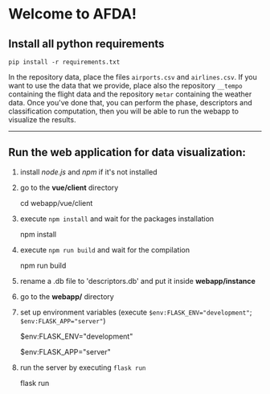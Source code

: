 Welcome to AFDA!
================================

## Install all python requirements

    pip install -r requirements.txt

In the repository data, place the files `airports.csv` and `airlines.csv`.
If you want to use the data that we provide, place also the repository `__tempo`
containing the flight data and the repository `metar` containing the weather data.
Once you've done that, you can perform the phase, descriptors and classification computation,
then you will be able to run the webapp to visualize the results.

---------------------------------------

## Run the web application for data visualization:
   1. install *node.js* and *npm* if it's not installed
   2. go to the **vue/client** directory

        cd webapp/vue/client

   3. execute `npm install` and wait for the packages installation

        npm install

   4. execute `npm run build` and wait for the compilation

        npm run build

   5. rename a .db file to 'descriptors.db' and put it inside **webapp/instance**
   6. go to the **webapp/** directory
   7. set up environment variables (execute `$env:FLASK_ENV="development"`; `$env:FLASK_APP="server"`)
         
        $env:FLASK_ENV="development"

        $env:FLASK_APP="server"
         
   8. run the server by executing `flask run`

        flask run